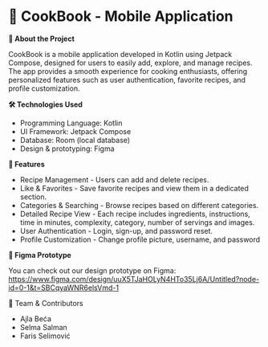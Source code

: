 # 📖 CookBook - Mobile Application

**📌 About the Project**

CookBook is a mobile application developed in Kotlin using Jetpack Compose, designed for users to easily add, explore, and manage recipes. The app provides a smooth experience for cooking enthusiasts, offering personalized features such as user authentication, favorite recipes, and profile customization.

**🛠️ Technologies Used**

- Programming Language: Kotlin
- UI Framework: Jetpack Compose
- Database: Room (local database)
- Design & prototyping: Figma

**🌟 Features**

- Recipe Management - Users can add and delete recipes.
- Like & Favorites - Save favorite recipes and view them in a dedicated section.
- Categories & Searching - Browse recipes based on different categories.
- Detailed Recipe View - Each recipe includes ingredients, instructions, time in minutes, complexity, category, number of servings and images.
- User Authentication - Login, sign-up, and password reset.
- Profile Customization - Change profile picture, username, and password

**🎨 Figma Prototype**

You can check out our design prototype on Figma: 
https://www.figma.com/design/uuX5TJaHOLyN4HTo35Lj6A/Untitled?node-id=0-1&t=SBCqyaWNR6elsVmd-1

🤝 Team & Contributors
- Ajla Beća
- Selma Salman
- Faris Selimović
